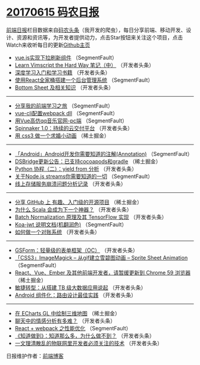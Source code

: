 # [20170615 码农日报](http://hao.caibaojian.com/date/2017/06/15)

[前端日报](http://caibaojian.com/c/news)栏目数据来自[码农头条](http://hao.caibaojian.com/)（我开发的爬虫），每日分享前端、移动开发、设计、资源和资讯等，为开发者提供动力，点击Star按钮来关注这个项目，点击Watch来收听每日的更新[Github主页](https://github.com/kujian/frontendDaily)
* [vue.js实现下拉刷新组件](http://hao.caibaojian.com/41127.html) （SegmentFault）
* [Learn Vimscript the Hard Way 笔记（中）](http://hao.caibaojian.com/41202.html) （开发者头条）
* [深度学习入门和学习书籍](http://hao.caibaojian.com/41182.html) （开发者头条）
* [使用React全家桶搭建一个后台管理系统](http://hao.caibaojian.com/41122.html) （SegmentFault）
* [Bottom Sheet 及相关知识](http://hao.caibaojian.com/41195.html) （开发者头条）

***
* [分享我的前端学习之旅](http://hao.caibaojian.com/41126.html) （SegmentFault）
* [vue-cli配置webpack dll](http://hao.caibaojian.com/41178.html) （SegmentFault）
* [用Vue高仿qq音乐官网-pc端](http://hao.caibaojian.com/41168.html) （SegmentFault）
* [Spinnaker 1.0：持续的云交付平台](http://hao.caibaojian.com/41200.html) （开发者头条）
* [用 css3 做一个求婚小动画](http://hao.caibaojian.com/41130.html) （稀土掘金）

***
* [「Android」Android开发你需要知道的注解(Annotation)](http://hao.caibaojian.com/41179.html) （SegmentFault）
* [DSBridge更新公告：已支持cocoapods和gradle](http://hao.caibaojian.com/41141.html) （稀土掘金）
* [Python 协程（二）：yield from 分析](http://hao.caibaojian.com/41190.html) （开发者头条）
* [关于Node.js streams你需要知道的一切](http://hao.caibaojian.com/41169.html) （SegmentFault）
* [线上存储服务崩溃问题分析记录](http://hao.caibaojian.com/41201.html) （开发者头条）

***
* [分享 GitHub 上 有趣、入门级的开源项目](http://hao.caibaojian.com/41131.html) （稀土掘金）
* [为什么 Scala 会成为下一个神器？](http://hao.caibaojian.com/41180.html) （开发者头条）
* [Batch Normalization 原理及其 TensorFlow 实现](http://hao.caibaojian.com/41191.html) （开发者头条）
* [Koa-jwt 说明文档(机翻润色)](http://hao.caibaojian.com/41121.html) （SegmentFault）
* [如何做一个对账系统](http://hao.caibaojian.com/41181.html) （开发者头条）

***
* [GSForm：轻量级的表单框架（OC）](http://hao.caibaojian.com/41192.html) （开发者头条）
* [「CSS3」ImageMagick &#8211; 从gif建立雪碧图动画 &#8211; Sprite Sheet Animation](http://hao.caibaojian.com/41171.html) （SegmentFault）
* [React、Vue、Ember 及其他前端开发者，请暂缓更新到 Chrome 59 浏览器](http://hao.caibaojian.com/41144.html) （稀土掘金）
* [敏捷转型：从搭建 TB 级大数据应用说起](http://hao.caibaojian.com/41193.html) （开发者头条）
* [Android 组件化：路由设计最佳实践](http://hao.caibaojian.com/41183.html) （开发者头条）

***
* [在 ECharts GL 中绘制三维地图](http://hao.caibaojian.com/41145.html) （稀土掘金）
* [聊天中的情感分析有多难？](http://hao.caibaojian.com/41194.html) （开发者头条）
* [React + webpack 之性能优化](http://hao.caibaojian.com/41173.html) （SegmentFault）
* [《知道做到》：知道那么多，为什么做不到？](http://hao.caibaojian.com/41184.html) （开发者头条）
* [一文理清散乱的物联网里开发者必须关注的技术](http://hao.caibaojian.com/41185.html) （开发者头条）

日报维护作者：[前端博客](http://caibaojian.com/) 
